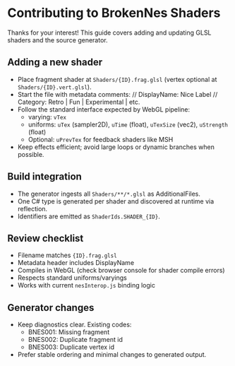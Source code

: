# Contributing to BrokenNes Shaders

Thanks for your interest! This guide covers adding and updating GLSL shaders and the source generator.

## Adding a new shader
- Place fragment shader at `Shaders/{ID}.frag.glsl` (vertex optional at `Shaders/{ID}.vert.glsl`).
- Start the file with metadata comments:
  // DisplayName: Nice Label
  // Category: Retro | Fun | Experimental | etc.
- Follow the standard interface expected by WebGL pipeline:
  - varying: `vTex`
  - uniforms: `uTex` (sampler2D), `uTime` (float), `uTexSize` (vec2), `uStrength` (float)
  - Optional: `uPrevTex` for feedback shaders like MSH
- Keep effects efficient; avoid large loops or dynamic branches when possible.

## Build integration
- The generator ingests all `Shaders/**/*.glsl` as AdditionalFiles.
- One C# type is generated per shader and discovered at runtime via reflection.
- Identifiers are emitted as `ShaderIds.SHADER_{ID}`.

## Review checklist
- Filename matches `{ID}.frag.glsl`
- Metadata header includes DisplayName
- Compiles in WebGL (check browser console for shader compile errors)
- Respects standard uniforms/varyings
- Works with current `nesInterop.js` binding logic

## Generator changes
- Keep diagnostics clear. Existing codes:
  - BNES001: Missing fragment
  - BNES002: Duplicate fragment id
  - BNES003: Duplicate vertex id
- Prefer stable ordering and minimal changes to generated output.
